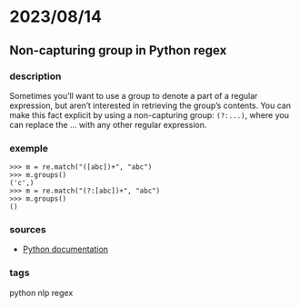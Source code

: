 # 2023/08/14

## Non-capturing group in Python regex

### description

Sometimes you’ll want to use a group to denote a part of a regular expression,
but aren’t interested in retrieving the group’s contents.
You can make this fact explicit by using a non-capturing group: `(?:...)`,
where you can replace the ... with any other regular expression.


### exemple
```
>>> m = re.match("([abc])+", "abc")
>>> m.groups()
('c',)
>>> m = re.match("(?:[abc])+", "abc")
>>> m.groups()
()
```

### sources

- [Python documentation](https://docs.python.org/3/howto/regex.html#non-capturing-and-named-groups)

### tags
python
nlp
regex